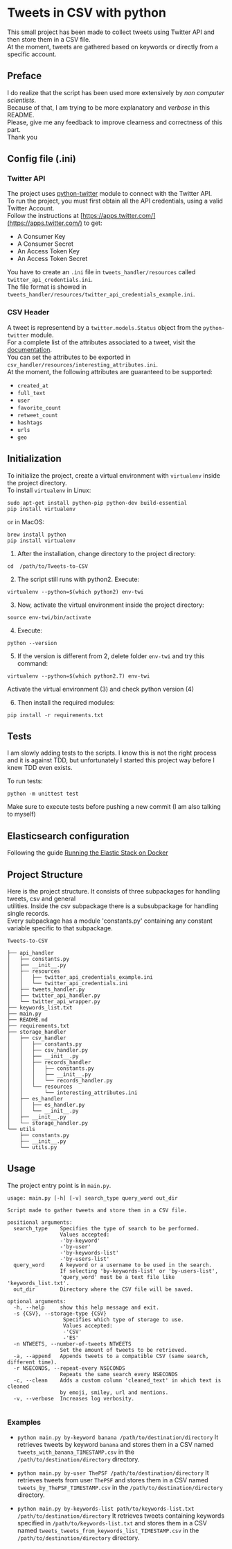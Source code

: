 # Tweets in CSV with python

This small project has been made to collect tweets using Twitter API and then store them in a CSV file.  
At the moment, tweets are gathered based on keywords or directly from a specific account.  

## Preface
I do realize that the script has been used more extensively by _non computer scientists_.  
Because of that, I am trying to be more explanatory and _verbose_ in this README.  
Please, give me any feedback to improve clearness and correctness of this part.  
Thank you  

## Config file (.ini)
### Twitter API
The project uses [python-twitter](https://github.com/bear/python-twitter) module to connect with the Twitter API.  
To run the project, you must first obtain all the API credentials, using a valid Twitter Account.  
Follow the instructions at [https://apps.twitter.com/](https://apps.twitter.com/) to get:  

* A Consumer Key
* A Consumer Secret
* An Access Token Key
* An Access Token Secret

You have to create an `.ini` file in `tweets_handler/resources` called `twitter_api_credentials.ini`.  
The file format is showed in `tweets_handler/resources/twitter_api_credentials_example.ini`.  

### CSV Header
A tweet is representend by a `twitter.models.Status` object from the `python-twitter` module.  
For a complete list of the attributes associated to a tweet, visit the [documentation](http://python-twitter.readthedocs.io/en/latest/_modules/twitter/models.html#Status).  
You can set the attributes to be exported in `csv_handler/resources/interesting_attributes.ini`.  
At the moment, the following attributes are guaranteed to be supported:  
* `created_at`
* `full_text`
* `user`
* `favorite_count`
* `retweet_count`
* `hashtags`
* `urls`
* `geo`

## Initialization
To initialize the project, create a virtual environment with `virtualenv`
inside the project directory.  
To install `virtualenv` in Linux:  
```
sudo apt-get install python-pip python-dev build-essential
pip install virtualenv
```
or in MacOS:  
```
brew install python
pip install virtualenv
```

1) After the installation, change directory to the project directory:  
```
cd  /path/to/Tweets-to-CSV
```

2) The script still runs with python2. Execute:  
```
virtualenv --python=$(which python2) env-twi
```

3) Now, activate the virtual environment inside the project directory:  
```
source env-twi/bin/activate
```

4) Execute:
```
python --version
```

5) If the version is different from 2, delete folder `env-twi` and try this command:

```
virtualenv --python=$(which python2.7) env-twi
```

Activate the virtual environment (3) and check python version (4)

6) Then install the required modules:  
```
pip install -r requirements.txt
```

## Tests
I am slowly adding tests to the scripts.
I know this is not the right process and it is against TDD, but unfortunately
I started this project way before I knew TDD even exists.

To run tests:
```
python -m unittest test
```

Make sure to execute tests before pushing a new commit
(I am also talking to myself)

## Elasticsearch configuration
Following the guide [Running the Elastic Stack on Docker](https://www.elastic.co/guide/en/elastic-stack-get-started/current/get-started-docker.html#get-started-docker-tls)

## Project Structure
Here is the project structure. It consists of three subpackages for handling tweets, csv and general  
utilities. Inside the csv subpackage there is a subsubpackage for handling single records.  
Every subpackage has a module 'constants.py' containing any constant variable specific to that subpackage.  
```
Tweets-to-CSV

├── api_handler
│   ├── constants.py
│   ├── __init__.py
│   ├── resources
│   │   ├── twitter_api_credentials_example.ini
│   │   └── twitter_api_credentials.ini
│   ├── tweets_handler.py
│   ├── twitter_api_handler.py
│   └── twitter_api_wrapper.py
├── keywords_list.txt
├── main.py
├── README.md
├── requirements.txt
├── storage_handler
│   ├── csv_handler
│   │   ├── constants.py
│   │   ├── csv_handler.py
│   │   ├── __init__.py
│   │   ├── records_handler
│   │   │   ├── constants.py
│   │   │   ├── __init__.py
│   │   │   └── records_handler.py
│   │   └── resources
│   │       └── interesting_attributes.ini
│   ├── es_handler
│   │   ├── es_handler.py
│   │   └── __init__.py
│   ├── __init__.py
│   └── storage_handler.py
└── utils
    ├── constants.py
    ├── __init__.py
    └── utils.py
```

## Usage
The project entry point is in `main.py`.  
```
usage: main.py [-h] [-v] search_type query_word out_dir

Script made to gather tweets and store them in a CSV file.

positional arguments:
  search_type    Specifies the type of search to be performed.
                 Values accepted:
                 -'by-keyword'
                 -'by-user'
                 -'by-keywords-list'
                 -'by-users-list'
  query_word     A keyword or a username to be used in the search.
                 If selecting 'by-keywords-list' or 'by-users-list',
                 'query_word' must be a text file like 'keywords_list.txt'.
  out_dir        Directory where the CSV file will be saved.

optional arguments:
  -h, --help     show this help message and exit.
  -s {CSV}, --storage-type {CSV}
                  Specifies which type of storage to use.
                  Values accepted:
                  -'CSV'
                  -'ES'
  -n NTWEETS, --number-of-tweets NTWEETS
                 Set the amount of tweets to be retrieved.
  -a, --append   Appends tweets to a compatible CSV (same search, different time).
  -r NSECONDS, --repeat-every NSECONDS
                 Repeats the same search every NSECONDS
  -c, --clean    Adds a custom column 'cleaned_text' in which text is cleaned
                 by emoji, smiley, url and mentions.
  -v, --verbose  Increases log verbosity.


```

### Examples
- `python main.py by-keyword banana /path/to/destination/directory`
It retrieves tweets by keyword `banana` and stores them in a CSV
named `tweets_with_banana_TIMESTAMP.csv` in the `/path/to/destination/directory`
directory.

- `python main.py by-user ThePSF /path/to/destination/directory`
It retrieves tweets from user `ThePSF` and stores them in a CSV
named `tweets_by_ThePSF_TIMESTAMP.csv` in the `/path/to/destination/directory`
directory.

- `python main.py by-keywords-list path/to/keywords-list.txt /path/to/destination/directory`
It retrieves tweets containing keywords specified in `/path/to/keywords-list.txt`
and stores them in a CSV  named `tweets_tweets_from_keywords_list_TIMESTAMP.csv`
in the `/path/to/destination/directory` directory.
